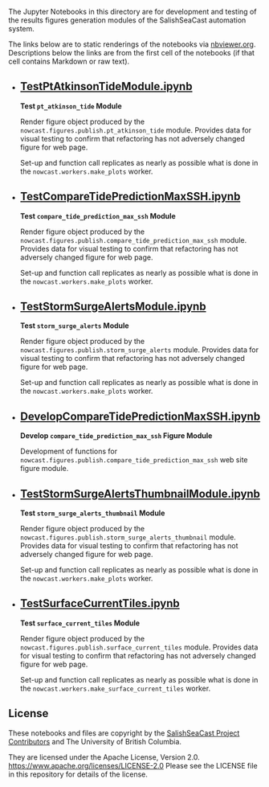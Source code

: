 The Jupyter Notebooks in this directory are for development and testing of
the results figures generation modules of the SalishSeaCast automation system.

The links below are to static renderings of the notebooks via
[nbviewer.org](https://nbviewer.org/).
Descriptions below the links are from the first cell of the notebooks
(if that cell contains Markdown or raw text).

* ## [TestPtAtkinsonTideModule.ipynb](https://nbviewer.org/github/SalishSeaCast/SalishSeaNowcast/blob/main/notebooks/figures/publish/TestPtAtkinsonTideModule.ipynb)

    **Test `pt_atkinson_tide` Module**

    Render figure object produced by the `nowcast.figures.publish.pt_atkinson_tide` module.
    Provides data for visual testing to confirm that refactoring has not adversely changed figure for web page.

    Set-up and function call replicates as nearly as possible what is done in the `nowcast.workers.make_plots` worker.

* ## [TestCompareTidePredictionMaxSSH.ipynb](https://nbviewer.org/github/SalishSeaCast/SalishSeaNowcast/blob/main/notebooks/figures/publish/TestCompareTidePredictionMaxSSH.ipynb)

    **Test `compare_tide_prediction_max_ssh` Module**

    Render figure object produced by the `nowcast.figures.publish.compare_tide_prediction_max_ssh` module.
    Provides data for visual testing to confirm that refactoring has not adversely changed figure for web page.

    Set-up and function call replicates as nearly as possible what is done in the `nowcast.workers.make_plots` worker.

* ## [TestStormSurgeAlertsModule.ipynb](https://nbviewer.org/github/SalishSeaCast/SalishSeaNowcast/blob/main/notebooks/figures/publish/TestStormSurgeAlertsModule.ipynb)

    **Test `storm_surge_alerts` Module**

    Render figure object produced by the `nowcast.figures.publish.storm_surge_alerts` module.
    Provides data for visual testing to confirm that refactoring has not adversely changed figure for web page.

    Set-up and function call replicates as nearly as possible what is done in the `nowcast.workers.make_plots` worker.

* ## [DevelopCompareTidePredictionMaxSSH.ipynb](https://nbviewer.org/github/SalishSeaCast/SalishSeaNowcast/blob/main/notebooks/figures/publish/DevelopCompareTidePredictionMaxSSH.ipynb)

    **Develop `compare_tide_prediction_max_ssh` Figure Module**

    Development of functions for `nowcast.figures.publish.compare_tide_prediction_max_ssh` web site figure module.

* ## [TestStormSurgeAlertsThumbnailModule.ipynb](https://nbviewer.org/github/SalishSeaCast/SalishSeaNowcast/blob/main/notebooks/figures/publish/TestStormSurgeAlertsThumbnailModule.ipynb)

    **Test `storm_surge_alerts_thumbnail` Module**

    Render figure object produced by the `nowcast.figures.publish.storm_surge_alerts_thumbnail` module.
    Provides data for visual testing to confirm that refactoring has not adversely changed figure for web page.

    Set-up and function call replicates as nearly as possible what is done in the `nowcast.workers.make_plots` worker.

* ## [TestSurfaceCurrentTiles.ipynb](https://nbviewer.org/github/SalishSeaCast/SalishSeaNowcast/blob/main/notebooks/figures/publish/TestSurfaceCurrentTiles.ipynb)

    **Test `surface_current_tiles` Module**

    Render figure object produced by the `nowcast.figures.publish.surface_current_tiles` module.
    Provides data for visual testing to confirm that refactoring has not adversely changed figure for web page.

    Set-up and function call replicates as nearly as possible what is done in the `nowcast.workers.make_surface_current_tiles` worker.


## License

These notebooks and files are copyright by the
[SalishSeaCast Project Contributors](https://github.com/SalishSeaCast/docs/blob/main/CONTRIBUTORS.rst)
and The University of British Columbia.

They are licensed under the Apache License, Version 2.0.
https://www.apache.org/licenses/LICENSE-2.0
Please see the LICENSE file in this repository for details of the license.
